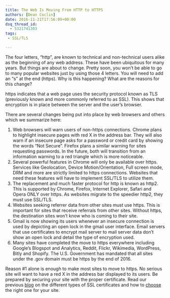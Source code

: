 ```yaml
---
title: The Web Is Moving From HTTP to HTTPS
authors: [Dean Coclin]
date: 2016-11-21T17:56:09+00:00
dsq_thread_id:
  - 5321741303
tags:
 - SSL/TLS

---
```

The four letters, “http”, are known to technical and non-technical users alike as the beginning of any web address. These have been ubiquitous for many years. But things are about to change. Pretty soon, you won’t be able to go to many popular websites just by using those 4 letters. You will need to add an “s” at the end (https). Why is this happening? What are the reasons for this change?

https indicates that a web page uses the security protocol known as TLS (previously known and more commonly referred to as SSL). This shows that encryption is in place between the server and the user’s browser.

There are several changes being put into place by web browsers and others which we summarize here:

1. Web browsers will warn users of non-https connections. Chrome plans to highlight insecure pages with red X in the address bar. They will also warn if an insecure page asks for a password or credit card by showing the words “Not Secure”. Firefox plans a similar warning for sites requesting passwords. In the future, both will transition from an information warning to a red triangle which is more noticeable.
2. Several powerful features in Chrome will only be available over https. Services like Geolocation, Device Motion/Orientation, Full screen mode, DRM and more are strictly limited to https connections. Websites that need these features will have to implement SSL/TLS to utilize them.
3. The replacement and much faster protocol for http is known as http2. This is supported by Chrome, Firefox, Internet Explorer, Safari and Opera ONLY over https. As websites migrate to the speedier http2, they must use SSL/TLS.
4. Websites seeking referrer data from other sites must use https. This is important for sites that receive referrals from other sites. Without https, the destination sites won’t know who is coming to their site.
5. Gmail is now showing its users whenever an insecure connection is used by depicting an open lock in the gmail user interface. Email servers that use certificates to encrypt mail server to mail server data don’t show an open lock and detail the type of encryption used.
6. Many sites have completed the move to https everywhere including Google’s Blogspot and Analytics, Reddit, Flickr, Wikimedia, WordPress, Bitly and Shopify. The U.S. Government has mandated that all sites under the .gov domain must be https by the end of 2016.

Reason #1 alone is enough to make most sites to move to https. No serious site will want to have a red X in the address bar displayed to its users. Be prepared by securing your site with the proper certificate. Read our previous [blog][1] on the different types of SSL certificates and how to [choose][2] the right one for your site.

 [1]: https://casecurity.org/2013/08/07/what-are-the-different-types-of-ssl-certificates/
 [2]: https://casecurity.org/2013/05/24/getting-the-most-out-of-ssl-part-1-choose-the-right-certificate/